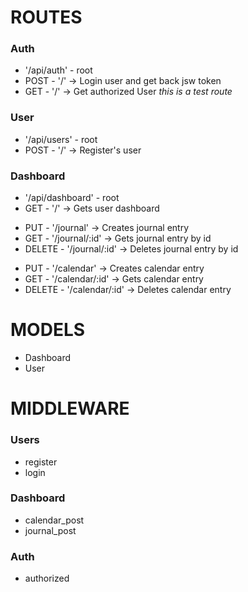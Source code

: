 # ROUTES
<!-- ROUTES -->

### Auth
<!-- Auth -->
- '/api/auth' - root
- POST - '/' -> Login user and get back jsw token
- GET - '/' -> Get authorized User *this is a test route*

### User
<!-- User -->
- '/api/users' - root
- POST - '/' -> Register's user

### Dashboard
- '/api/dashboard' - root
- GET - '/' -> Gets user dashboard
<!-- journal -->
- PUT - '/journal' -> Creates journal entry
- GET - '/journal/:id' -> Gets journal entry by id
- DELETE - '/journal/:id' -> Deletes journal entry by id
<!-- calendar -->
- PUT - '/calendar' -> Creates calendar entry
- GET - '/calendar/:id' -> Gets calendar entry
- DELETE - '/calendar/:id' -> Deletes calendar entry
<!--  -->

# MODELS
<!-- MODELS -->
- Dashboard
- User
<!--  -->

# MIDDLEWARE
<!-- MIDDLEWARE -->

### Users
<!-- USERS -->
- register
- login

### Dashboard
<!-- Dashboard -->
- calendar_post
- journal_post

### Auth
<!-- Auth -->
- authorized
<!--  -->